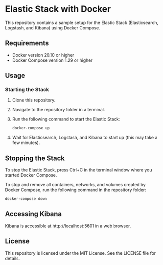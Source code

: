 # Elastic Stack with Docker

This repository contains a sample setup for the Elastic Stack (Elasticsearch, Logstash, and Kibana) using Docker Compose.

## Requirements

* Docker version 20.10 or higher
* Docker Compose version 1.29 or higher

## Usage

### Starting the Stack

1. Clone this repository.
2. Navigate to the repository folder in a terminal.
3. Run the following command to start the Elastic Stack:

   ```bash
   docker-compose up
   ```
4. Wait for Elasticsearch, Logstash, and Kibana to start up (this may take a few minutes).

## Stopping the Stack
To stop the Elastic Stack, press Ctrl+C in the terminal window where you started Docker Compose.

To stop and remove all containers, networks, and volumes created by Docker Compose, run the following command in the repository folder:

   ```bash
   docker-compose down
   ```
## Accessing Kibana

Kibana is accessible at http://localhost:5601 in a web browser.

## License

This repository is licensed under the MIT License. See the LICENSE file for details.




